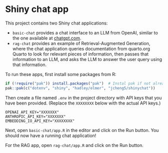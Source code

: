 Shiny chat app
==============

This project contains two Shiny chat applications:
- `basic-chat` provides a chat interface to an LLM from OpenAI, similar to the one available at [chatgpt.com](https://chatgpt.com/).
- `rag-chat` provides an example of Retrieval-Augmented Generation, where the chat application queries documentation from quarto.org Quarto to look for relevant pieces of information, then passes that information to an LLM, and asks the LLM to answer the user query using that information.

To run these apps, first install some packages from R:

```R
if (!require("pak")) install.packages("pak")  # Instal pak if not already installed
pak::pak(c("dotenv", "shiny", "hadley/elmer", "jcheng5/shinychat"))
```

Then create a file named `.env` in the project directory with API keys that you have been provided. (Replace the `XXXXXXXX` below with the actual API keys.)

```
OPENAI_API_KEY="XXXXXXX"
ANTHROPIC_API_KEY="XXXXXXX"
EMBEDDING_IO_API_KEY="XXXXXXXX"
```

Next, open `basic-chat/app.R` in the editor and click on the Run button. You should now have a running chat application!

For the RAG app, open `rag-chat/app.R` and click on the Run button.
